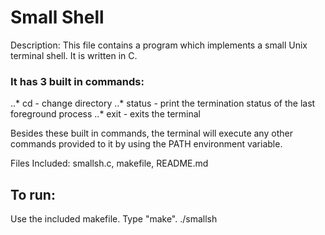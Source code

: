 # Small Shell
Description: This file contains a program which implements a small Unix
 			 terminal shell. It is written in C.
				
### It has 3 built in commands:
..* cd - change directory
..* status - print the termination status of the last foreground process
..* exit - exits the terminal

Besides these built in commands, the terminal will execute any other commands provided to it by using the PATH environment variable.

Files Included: smallsh.c, makefile, README.md

## To run:
Use the included makefile. Type "make".
./smallsh
